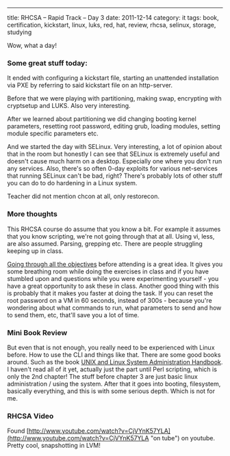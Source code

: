 ---
title: RHCSA – Rapid Track – Day 3
date: 2011-12-14
category: it
tags: book, certification, kickstart, linux, luks, red, hat, review, rhcsa, selinux, storage, studying

Wow, what a day!

### Some great stuff today:

It ended with configuring a kickstart file, starting an unattended installation via PXE by referring to said kickstart file on an http-server.

Before that we were playing with partitioning, making swap, encrypting with cryptsetup and LUKS. Also very interesting.

After we learned about partitioning we did changing booting kernel parameters, resetting root password, editing grub, loading modules, setting module specific parameters etc.

And we started the day with SELinux. Very interesting, a lot of opinion about that in the room but honestly I can see that SELinux is extremely useful and doesn't cause much harm on a desktop. Especially one where you don't run any services. Also, there's so often 0-day exploits for various net-services that running SELinux can't be bad, right? There's probably lots of other stuff you can do to do hardening in a Linux system.

Teacher did not mention chcon at all, only restorecon.

### More thoughts

This RHCSA course do assume that you know a bit. For example it assumes that you know scripting, we're not going through that at all. Using vi, less, are also assumed. Parsing, grepping etc. There are people struggling keeping up in class.

[Going through all the objectives](http://www.guldmyr.com/rhcsa-preparation/ "Red Hat Certification – RHCSA – Preparation") before attending is a great idea. It gives you some breathing room while doing the exercises in class and if you have stumbled upon and questions while you were experimenting yourself - you have a great opportunity to ask these in class. Another good thing with this is probably that it makes you faster at doing the task. If you can reset the root password on a VM in 60 seconds, instead of 300s - because you're wondering about what commands to run, what parameters to send and how to send them, etc, that'll save you a lot of time.

### Mini Book Review

But even that is not enough, you really need to be experienced with Linux before. How to use the CLI and things like that. There are some good books around. Such as the book [UNIX and Linux System Administration Handbook](http://www.amazon.com/UNIX-Linux-System-Administration-Handbook/dp/0131480057 "Link to Amazon."). I haven't read all of it yet, actually just the part until Perl scripting, which is only the 2nd chapter! The stuff before chapter 3 are just basic linux administration / using the system. After that it goes into booting, filesystem, basically everything, and this is with some serious depth. Which is not for me.

### RHCSA Video

Found [http://www.youtube.com/watch?v=CjVYnK57YLA](http://www.youtube.com/watch?v=CjVYnK57YLA "on tube") on youtube. Pretty cool, snapshotting in LVM!
